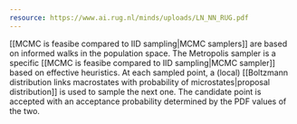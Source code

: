 ```yaml
---
resource: https://www.ai.rug.nl/minds/uploads/LN_NN_RUG.pdf
---
```


[[MCMC is feasibe compared to IID sampling|MCMC samplers]] are based on informed walks in the population space. The Metropolis sampler is a specific [[MCMC is feasibe compared to IID sampling|MCMC sampler]] based on effective heuristics. At each sampled point, a (local) [[Boltzmann distribution links macrostates with probability of microstates|proposal distribution]] is used to sample the next one. The candidate point is accepted with an acceptance probability determined by the PDF values of the two.